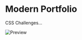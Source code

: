 # Modern Portfolio

CSS Challenges...

![Preview](https://gyazo.com/9b7335b149273d195b13d7ec0c2682a0 "Preview")
